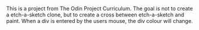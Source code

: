 This is a project from The Odin Project Curriculum. The goal is not to create a etch-a-sketch clone, but to create a cross between etch-a-sketch and paint. When a div is entered by the users mouse, the div colour will change.
